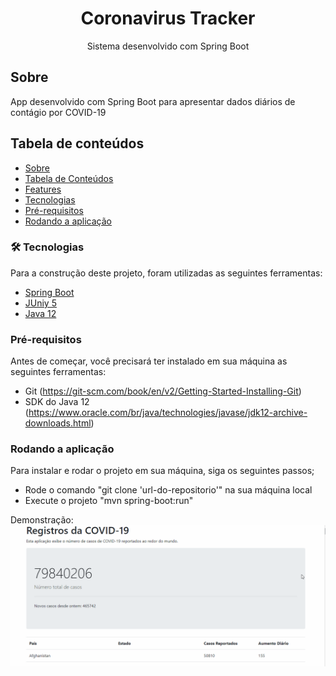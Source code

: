 <h1 align="center">Coronavirus Tracker</h1>
<p align="center"> Sistema desenvolvido com Spring Boot
</p>


## Sobre
App desenvolvido com Spring Boot para apresentar dados diários de contágio por COVID-19

## Tabela de conteúdos
<!--ts-->
   * [Sobre](#sobre)
   * [Tabela de Conteúdos](#tabela-de-conteúdos)
   * [Features](#features)
   * [Tecnologias](#-tecnologias)
   * [Pré-requisitos](#pré-requisitos)
   * [Rodando a aplicação](#rodando-a-aplicação)  
<!--te-->

### 🛠 Tecnologias
Para a construção deste projeto, foram utilizadas as seguintes ferramentas:
- [Spring Boot](https://spring.io/projects/spring-boot)
- [JUniy 5](https://junit.org/junit5/docs/current/user-guide/#overview)
- [Java 12](https://www.oracle.com/br/java/technologies/javase/jdk12-archive-downloads.html)

### Pré-requisitos
Antes de começar, você precisará ter instalado em sua máquina as seguintes ferramentas:
* Git (https://git-scm.com/book/en/v2/Getting-Started-Installing-Git)
* SDK do Java 12 (https://www.oracle.com/br/java/technologies/javase/jdk12-archive-downloads.html)

### Rodando a aplicação
Para instalar e rodar o projeto em sua máquina, siga os seguintes passos;
* Rode o comando "git clone 'url-do-repositorio'" na sua máquina local
* Execute o projeto "mvn spring-boot:run"

Demonstração:
![GIF Demo](gifs/gif_coronavirus-tracker.gif)